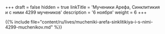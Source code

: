+++
draft = false
hidden = true
linkTitle = 'Мученики Арефа, Синклитикия и с ними 4299 мучеников'
description = '6 ноября'
weight = 6
+++

{{% include file="content/ru/lives/mucheniki-arefa-sinklitikiya-i-s-nimi-4299-muchenikov.md" %}}
